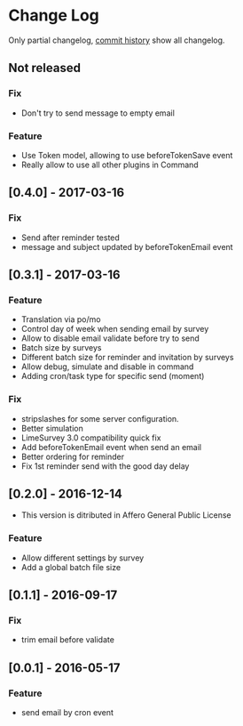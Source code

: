 # Change Log

Only partial changelog, [commit history](https://framagit.org/SondagePro-LimeSurvey-plugin/sendMailCron/commits/master) show all changelog.

## Not released

### Fix

- Don't try to send message to empty email 

### Feature

- Use Token model, allowing to use beforeTokenSave event
- Really allow to use all other plugins in Command

## [0.4.0] - 2017-03-16

### Fix

- Send after reminder tested
- message and subject updated by beforeTokenEmail event


## [0.3.1] - 2017-03-16

### Feature

- Translation via po/mo
- Control day of week when sending email by survey
- Allow to disable email validate before try to send
- Batch size by surveys
- Different batch size for reminder and invitation by surveys
- Allow debug, simulate and disable in command
- Adding cron/task type for specific send (moment)

### Fix

- stripslashes for some server configuration.
- Better simulation
- LimeSurvey 3.0 compatibility quick fix
- Add beforeTokenEmail event when send an email
- Better ordering for reminder
- Fix 1st reminder send with the good day delay

## [0.2.0] - 2016-12-14

- This version is ditributed in Affero General Public License

### Feature

- Allow different settings by survey
- Add a global batch file size

## [0.1.1] - 2016-09-17

### Fix

- trim email before validate

## [0.0.1] - 2016-05-17

### Feature
- send email by cron event
